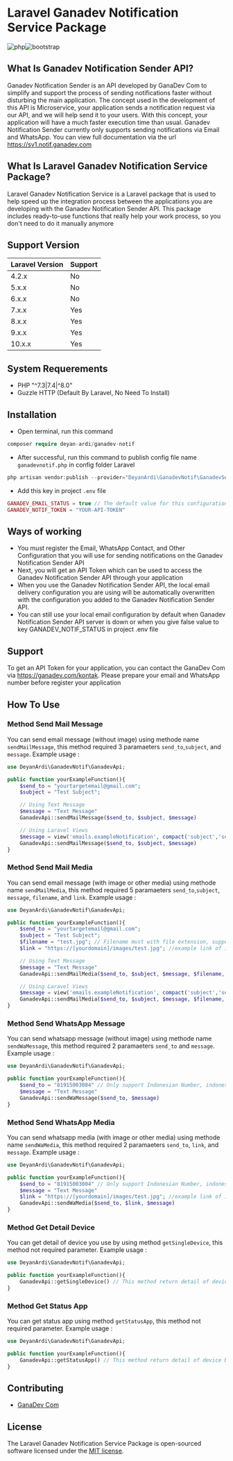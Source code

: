
# Laravel Ganadev Notification Service Package
<p>
<img alt="php" src="https://img.shields.io/badge/PHP-777BB4?style=for-the-badge&logo=php&logoColor=white"><img alt="bootstrap" src="https://img.shields.io/badge/Laravel-FF2D20?style=for-the-badge&logo=laravel&logoColor=white">
</p>

## What Is Ganadev Notification Sender API?

Ganadev Notification Sender is an API developed by GanaDev Com to simplify and support the process of sending notifications faster without disturbing the main application. The concept used in the development of this API is Microservice, your application sends a notification request via our API, and we will help send it to your users. With this concept, your application will have a much faster execution time than usual. Ganadev Notification Sender currently only supports sending notifications via Email and WhatsApp. You can view full documentation via the url https://sv1.notif.ganadev.com

## What Is Laravel Ganadev Notification Service Package?
Laravel Ganadev Notification Service is a Laravel package that is used to help speed up the integration process between the applications you are developing with the Ganadev Notification Sender API. This package includes ready-to-use functions that really help your work process, so you don't need to do it manually anymore
## Support Version
| Laravel Version | Support |
| --- | --- |
| 4.2.x | No |
| 5.x.x | No |
| 6.x.x | No |
| 7.x.x | Yes |
| 8.x.x | Yes |
| 9.x.x | Yes |
| 10.x.x | Yes |

## System Requerements

- PHP "^7.3|7.4|^8.0"
- Guzzle HTTP (Default By Laravel, No Need To Install)
## Installation
- Open terminal, run this command
```php
composer require deyan-ardi/ganadev-notif
```
- After successful, run this command to publish config file name `ganadevnotif.php` in config folder Laravel
```php
php artisan vendor:publish --provider="DeyanArdi\GanadevNotif\GanadevServiceProvider" --tag="config"
```
- Add this key in project `.env` file
```php
GANADEV_EMAIL_STATUS = true // The default value for this configuration is `true`, you can change value to `false` if you want to use local email configuration.
GANADEV_NOTIF_TOKEN = "YOUR-API-TOKEN"
```
## Ways of working
- You must register the Email, WhatsApp Contact, and Other Configuration that you will use for sending notifications on the Ganadev Notification Sender API
- Next, you will get an API Token which can be used to access the Ganadev Notification Sender API through your application
- When you use the Ganadev Notification Sender API, the local email delivery configuration you are using will be automatically overwritten with the configuration you added to the Ganadev Notification Sender API.
- You can still use your local email configuration by default when Ganadev Notification Sender API server is down or when you give false value to key GANADEV_NOTIF_STATUS in project .env file
## Support
To get an API Token for your application, you can contact the GanaDev Com via https://ganadev.com/kontak. Please prepare your email and WhatsApp number before register your application
## How To Use
### Method Send Mail Message
You can send email message (without image) using methode name `sendMailMessage`, this method required 3 paramaeters `send_to`,`subject`, and `message`. Example usage :

```php
use DeyanArdi\GanadevNotif\GanadevApi;

public function yourExampleFunction(){
    $send_to = "yourtargetemail@gmail.com";
    $subject = "Test Subject";

    // Using Text Message
    $message = "Text Message"
    GanadevApi::sendMailMessage($send_to, $subject, $message)

    // Using Laravel Views
    $message = view('emails.exampleNotification', compact('subject','send_to'))->render(); // Your custom view with render method
    GanadevApi::sendMailMessage($send_to, $subject, $message)
}

```
### Method Send Mail Media
You can send email message (with image or other media) using methode name `sendMailMedia`, this method required 5 paramaeters `send_to`,`subject`,  `message`, `filename`, and `link`. Example usage :
```php
use DeyanArdi\GanadevNotif\GanadevApi;

public function yourExampleFunction(){
    $send_to = "yourtargetemail@gmail.com";
    $subject = "Test Subject";
    $filename = "test.jpg"; // Filename must with file extension, support all document (docx, doc, xls, xlsx, video, audio, image, pdf dan zip)
    $link = "https://[yourdomain]/images/test.jpg"; //example link of image or other media

    // Using Text Message
    $message = "Text Message"
    GanadevApi::sendMailMedia($send_to, $subject, $message, $filename, $link)

    // Using Laravel Views
    $message = view('emails.exampleNotification', compact('subject','send_to'))->render(); // Your custom view with render method
    GanadevApi::sendMailMedia($send_to, $subject, $message, $filename, $link)
}

```
### Method Send WhatsApp Message
You can send whatsapp message (without image) using methode name `sendWaMessage`, this method required 2 paramaeters `send_to` and `message`. Example usage :
```php
use DeyanArdi\GanadevNotif\GanadevApi;

public function yourExampleFunction(){
    $send_to = "81915003004" // Only support Indonesian Number, indonesian code (+62,62,0) in first number must be delete
    $message = "Text Message"
    GanadevApi::sendWaMessage($send_to, $message)
}

```
### Method Send WhatsApp Media
You can send whatsapp media (with image or other media) using methode name `sendWaMedia`, this method required 2 paramaeters `send_to`, `link`, and `message`. Example usage :
```php
use DeyanArdi\GanadevNotif\GanadevApi;

public function yourExampleFunction(){
    $send_to = "81915003004" // Only support Indonesian Number, indonesian code (+62,62,0) in first number must be delete
    $message = "Text Message"
    $link = "https://[yourdomain]/images/test.jpg"; //example link of image or other media, support all document (docx, doc, xls, xlsx, video, audio, image, pdf dan zip)
    GanadevApi::sendWaMedia($send_to, $link, $message)
}

```

### Method Get Detail Device
You can get detail of device you use by using method `getSingleDevice`, this method not required parameter. Example usage :
```php
use DeyanArdi\GanadevNotif\GanadevApi;

public function yourExampleFunction(){
    GanadevApi::getSingleDevice() // This method return detail of device by api token
}

```
### Method Get Status App
You can get status app using method `getStatusApp`, this method not required parameter. Example usage :
```php
use DeyanArdi\GanadevNotif\GanadevApi;

public function yourExampleFunction(){
    GanadevApi::getStatusApp() // This method return detail of device by api token
}

```
## Contributing

-   [GanaDev Com](https://ganadev.com)

## License

The Laravel Ganadev Notification Service Package is open-sourced software licensed under the [MIT license](https://opensource.org/licenses/MIT).
